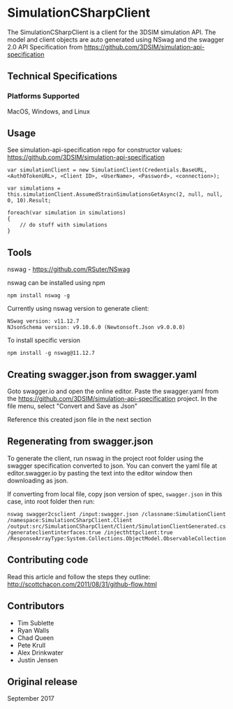 # SimulationCSharpClient
The SimulationCSharpClient is a client for the 3DSIM simulation API. The model and client objects are auto generated using NSwag and the swagger 2.0 API Specification from https://github.com/3DSIM/simulation-api-specification

## Technical Specifications
### Platforms Supported
MacOS, Windows, and Linux

## Usage
See simulation-api-specification repo for constructor values:
https://github.com/3DSIM/simulation-api-specification

```
var simulationClient = new SimulationClient(Credentials.BaseURL, <Auth0TokenURL>, <Client ID>, <UserName>, <Password>, <connection>);

var simulations = this.simulationClient.AssumedStrainSimulationsGetAsync(2, null, null, 0, 10).Result;

foreach(var simulation in simulations)
{
	// do stuff with simulations
}
```

## Tools
nswag - https://github.com/RSuter/NSwag

nswag can be installed using npm

```
npm install nswag -g
```

Currently using nswag version to generate client:
```
NSwag version: v11.12.7
NJsonSchema version: v9.10.6.0 (Newtonsoft.Json v9.0.0.0)
```

To install specific version
```
npm install -g nswag@11.12.7
```
## Creating swagger.json from swagger.yaml
Goto swagger.io and open the online editor. Paste the swagger.yaml from the https://github.com/3DSIM/simulation-api-specification project. In the file menu, select "Convert and Save as Json"

Reference this created json file in the next section

## Regenerating from swagger.json
To generate the client, run nswag in the project root folder using the swagger specification converted to json. You can convert the yaml file at editor.swagger.io by pasting the text into the editor window then downloading as json.

If converting from local file, copy json version of spec, `swagger.json` in this case, into root folder then run:
```
nswag swagger2csclient /input:swagger.json /classname:SimulationClient /namespace:SimulationCSharpClient.Client /output:src/SimulationCSharpClient/Client/SimulationClientGenerated.cs /generateclientinterfaces:true /injecthttpclient:true /ResponseArrayType:System.Collections.ObjectModel.ObservableCollection
```

## Contributing code
Read this article and follow the steps they outline: http://scottchacon.com/2011/08/31/github-flow.html

## Contributors
* Tim Sublette
* Ryan Walls
* Chad Queen
* Pete Krull
* Alex Drinkwater
* Justin Jensen

## Original release
September 2017